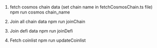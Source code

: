 1. fetch cosmos chain data (set chain name in fetchCosmosChain.ts file)
   npm run cosmos chain_name

2. Join all chain data
   npm run joinChain
3. Join defi data
   npm run joinDefi
4. Fetch coinlist
   npm run updateCoinlist
